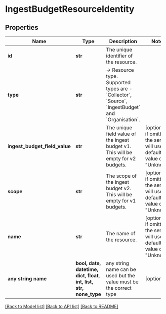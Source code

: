 # IngestBudgetResourceIdentity


## Properties
Name | Type | Description | Notes
------------ | ------------- | ------------- | -------------
**id** | **str** | The unique identifier of the resource. | 
**type** | **str** | -&gt; Resource type. Supported types are - &#x60;Collector&#x60;, &#x60;Source&#x60;, &#x60;IngestBudget&#x60; and &#x60;Organisation&#x60;. | 
**ingest_budget_field_value** | **str** | The unique field value of the ingest budget v1. This will be empty for v2 budgets. | [optional]  if omitted the server will use the default value of "Unknown"
**scope** | **str** | The scope of the ingest budget v2. This will be empty for v1 budgets. | [optional]  if omitted the server will use the default value of "Unknown"
**name** | **str** | The name of the resource. | [optional]  if omitted the server will use the default value of "Unknown"
**any string name** | **bool, date, datetime, dict, float, int, list, str, none_type** | any string name can be used but the value must be the correct type | [optional]

[[Back to Model list]](../README.md#documentation-for-models) [[Back to API list]](../README.md#documentation-for-api-endpoints) [[Back to README]](../README.md)


